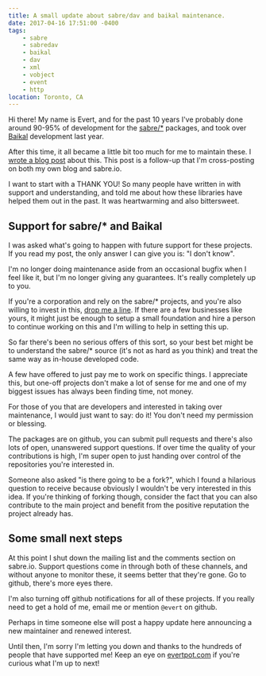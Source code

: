 ```yaml
---
title: A small update about sabre/dav and baikal maintenance.
date: 2017-04-16 17:51:00 -0400
tags:
    - sabre
    - sabredav
    - baikal
    - dav
    - xml
    - vobject
    - event
    - http
location: Toronto, CA
---
```


Hi there! My name is Evert, and for the past 10 years I've probably done
around 90-95% of development for the [sabre/*][2] packages, and took over
[Baikal][3] development last year.

After this time, it all became a little bit too much for me to maintain
these. I [wrote a blog post][1] about this. This post is a follow-up that I'm
cross-posting on both my own blog and sabre.io.

I want to start with a THANK YOU! So many people have written in with support
and understanding, and told me about how these libraries have helped them out
in the past. It was heartwarming and also bittersweet.

Support for sabre/* and Baikal
------------------------------

I was asked what's going to happen with future support for these projects. If
you read my post, the only answer I can give you is: "I don't know".

I'm no longer doing maintenance aside from an occasional bugfix when I feel
like it, but I'm no longer giving any guarantees. It's really completely up to
you.

If you're a corporation and rely on the sabre/* projects, and you're also willing
to invest in this, [drop me a line][4]. If there are a few businesses like yours,
it might just be enough to setup a small foundation and hire a person to
continue working on this and I'm willing to help in setting this up.

So far there's been no serious offers of this sort, so your best bet might be
to understand the sabre/* source (it's not as hard as you think) and treat the
same way as in-house developed code.

A few have offered to just pay me to work on specific things. I appreciate
this, but one-off projects don't make a lot of sense for me and one of my
biggest issues has always been finding time, not money.

For those of you that are developers and interested in taking over maintenance,
I would just want to say: do it! You don't need my permission or blessing.

The packages are on github, you can submit pull requests and there's also lots
of open, unanswered support questions. If over time the quality of your
contributions is high, I'm super open to just handing over control of the
repositories you're interested in.

Someone also asked "is there going to be a fork?", which I found a hilarious
question to receive because obviously I wouldn't be very interested in this
idea. If you're thinking of forking though, consider the fact that you can also
contribute to the main project and benefit from the positive reputation the
project already has.

Some small next steps
---------------------

At this point I shut down the mailing list and the comments section on
sabre.io. Support questions come in through both of these channels, and without
anyone to monitor these, it seems better that they're gone. Go to github, there's
more eyes there.

I'm also turning off github notifications for all of these projects. If you
really need to get a hold of me, email me or mention `@evert` on github.

Perhaps in time someone else will post
a happy update here announcing a new maintainer and renewed interest.

Until then, I'm sorry I'm letting you down and thanks to the hundreds of people
that have supported me! Keep an eye on [evertpot.com][5] if you're curious
what I'm up to next!

[1]: https://evertpot.com/sabredav-eol/
[2]: http://sabre.io/
[3]: http://sabre.io/baikal
[4]: mailto:me@evertpot.com
[5]: https://evertpot.com/
